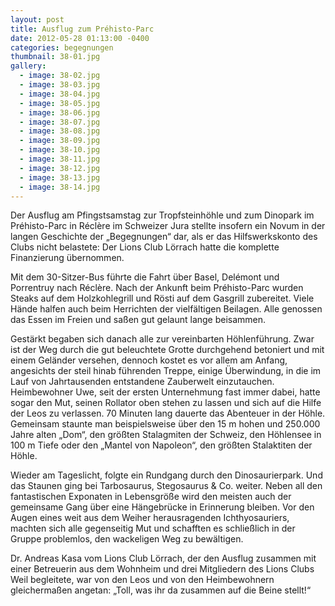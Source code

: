 ```yaml
---
layout: post
title: Ausflug zum Préhisto-Parc
date: 2012-05-28 01:13:00 -0400
categories: begegnungen
thumbnail: 38-01.jpg
gallery:
  - image: 38-02.jpg
  - image: 38-03.jpg
  - image: 38-04.jpg
  - image: 38-05.jpg
  - image: 38-06.jpg
  - image: 38-07.jpg
  - image: 38-08.jpg
  - image: 38-09.jpg
  - image: 38-10.jpg
  - image: 38-11.jpg
  - image: 38-12.jpg
  - image: 38-13.jpg
  - image: 38-14.jpg
---
```

Der Ausflug am Pfingstsamstag zur Tropfsteinhöhle und zum Dinopark im Préhisto-Parc in Réclère im Schweizer Jura stellte insofern ein Novum in der langen Geschichte der „Begegnungen“ dar, als er das Hilfswerkskonto des Clubs nicht belastete: Der Lions Club Lörrach hatte die komplette Finanzierung übernommen.

Mit dem 30-Sitzer-Bus führte die Fahrt über Basel, Delémont und Porrentruy nach Réclère. Nach der Ankunft beim Préhisto-Parc wurden Steaks auf dem Holzkohlegrill und Rösti auf dem Gasgrill zubereitet. Viele Hände halfen auch beim Herrichten der vielfältigen Beilagen. Alle genossen das Essen im Freien und saßen gut gelaunt lange beisammen.

Gestärkt begaben sich danach alle zur vereinbarten Höhlenführung. Zwar ist der Weg durch die gut beleuchtete Grotte durchgehend betoniert und mit einem Geländer versehen, dennoch kostet es vor allem am Anfang, angesichts der steil hinab führenden Treppe, einige Überwindung, in die im Lauf von Jahrtausenden entstandene Zauberwelt einzutauchen. Heimbewohner Uwe, seit der ersten Unternehmung fast immer dabei, hatte sogar den Mut, seinen Rollator oben stehen zu lassen und sich auf die Hilfe der Leos zu verlassen. 70 Minuten lang dauerte das Abenteuer in der Höhle. Gemeinsam staunte man beispielsweise über den 15 m hohen und 250.000 Jahre alten „Dom“, den größten Stalagmiten der Schweiz, den Höhlensee in 100 m Tiefe oder den „Mantel von Napoleon“, den größten Stalaktiten der Höhle.

Wieder am Tageslicht, folgte ein Rundgang durch den Dinosaurierpark. Und das Staunen ging bei Tarbosaurus, Stegosaurus & Co. weiter. Neben all den fantastischen Exponaten in Lebensgröße wird den meisten auch der gemeinsame Gang über eine Hängebrücke in Erinnerung bleiben. Vor den Augen eines weit aus dem Weiher herausragenden Ichthyosauriers, machten sich alle gegenseitig Mut und schafften es schließlich in der Gruppe problemlos, den wackeligen Weg zu bewältigen.

Dr. Andreas Kasa vom Lions Club Lörrach, der den Ausflug zusammen mit einer Betreuerin aus dem Wohnheim und drei Mitgliedern des Lions Clubs Weil begleitete, war von den Leos und von den Heimbewohnern gleichermaßen angetan: „Toll, was ihr da zusammen auf die Beine stellt!“